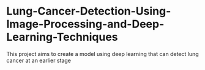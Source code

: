 # Lung-Cancer-Detection-Using-Image-Processing-and-Deep-Learning-Techniques
This project aims to create a model using deep learning that can detect lung cancer at an earlier stage
